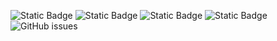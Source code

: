 ![Static Badge](https://img.shields.io/badge/blacklists-60-000000) ![Static Badge](https://img.shields.io/badge/blacklisted-2673837-cc0000) ![Static Badge](https://img.shields.io/badge/whitelisted-2245-00CC00) ![Static Badge](https://img.shields.io/badge/streaming_blacklist-28107-000000) ![GitHub issues](https://img.shields.io/github/issues/fabriziosalmi/blacklists)
